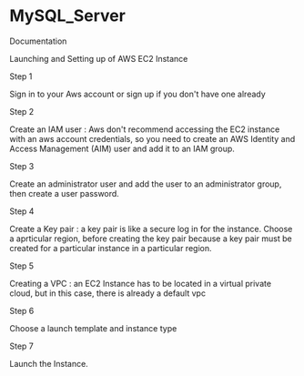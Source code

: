 # MySQL_Server

Documentation

Launching and Setting up of AWS EC2 Instance

Step 1

Sign in to your Aws account or sign up if you don't have one already

Step 2

Create an IAM user : Aws don't recommend accessing the EC2 instance with an aws account credentials, so you need to create an AWS Identity and Access Management (AIM) user and add it to an IAM group.

Step 3

Create an administrator user and add the user to an administrator group, then  create a user password.

Step 4

Create a Key pair : a key pair is like a secure log in for the instance. Choose a aprticular region, before creating the key pair because a key pair must be created for a particular instance in a particular region.

Step 5

Creating a VPC : an EC2 Instance has to be located in a virtual private cloud, but in this case, there is already a default vpc

Step 6

Choose a launch template and instance type

Step 7

Launch the Instance.





  
